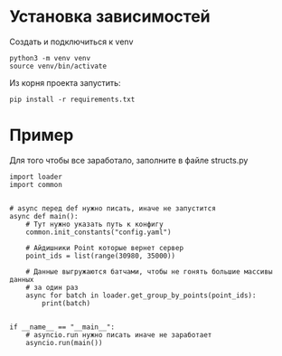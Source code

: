# Установка зависимостей
Создать и подключиться к venv
```
python3 -m venv venv
source venv/bin/activate
```
Из корня проекта запустить:
```
pip install -r requirements.txt
```


# Пример

Для того чтобы все заработало, заполните в файле structs.py 
```
import loader
import common


# async перед def нужно писать, иначе не запустится
async def main():
    # Тут нужно указать путь к конфигу
    common.init_constants("config.yaml")

    # Айдишники Point которые вернет сервер
    point_ids = list(range(30980, 35000))

    # Данные выгружаются батчами, чтобы не гонять большие массивы данных
    # за один раз
    async for batch in loader.get_group_by_points(point_ids):
        print(batch)


if __name__ == "__main__":
    # asyncio.run нужно писать иначе не заработает
    asyncio.run(main())
```
